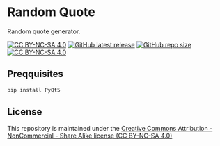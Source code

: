 # Random Quote

Random quote generator.

[![CC BY-NC-SA 4.0][github-issues-shield]][github-issues]
[![GitHub latest release][github-release-shield+]][github-release]
[![GitHub repo size][github-repo-size-shield]][github-repo]
[![CC BY-NC-SA 4.0][cc-by-nc-sa-shield]][cc-by-nc-sa]

## Preqquisites

```python
pip install PyQt5
```

## License
<!-- https://github.com/santisoler/cc-licenses -->

This repository is maintained under the [Creative Commons Attribution - NonCommercial - Share Alike license (CC BY-NC-SA 4.0)][cc-by-nc-sa]

[cc-by-nc-sa]: http://creativecommons.org/licenses/by-nc-sa/4.0/
[cc-by-nc-sa-shield]: https://img.shields.io/badge/License-CC%20BY--NC--SA%204.0-lightgrey.svg
[github-repo]: https://github.com/rdfrost/random-quote
[github-repo-size-shield]: https://img.shields.io/github/repo-size/rdfrost/random-quote
[github-issues]: https://github.com/rdfrost/random-quote/issues
[github-issues-shield]: https://img.shields.io/github/issues/rdfrost/random-quote
[github-release]: https://github.com/rdfrost/random-quote/releases/latest
[github-release-shield]: https://img.shields.io/github/v/release/rdfrost/random-quote?color=blue
[github-release-shield+]: https://img.shields.io/github/v/release/rdfrost/random-quote?color=blue&include_prereleases